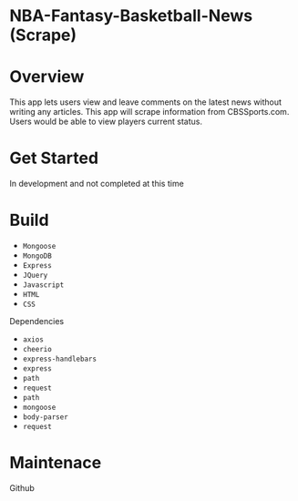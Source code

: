 # NBA-Fantasy-Basketball-News (Scrape)

# Overview

This app lets users view and leave comments on the latest news without writing any articles. This app will scrape information from CBSSports.com. Users would be able to view players current status.

# Get Started 

In development and not completed at this time

# Build

- `Mongoose`
- `MongoDB`
- `Express`
- `JQuery`
- `Javascript`
- `HTML`
- `CSS`

Dependencies 

- `axios`
- `cheerio`
- `express-handlebars`
- `express`
- `path`
- `request`
- `path`
- `mongoose`
- `body-parser`
- `request`

# Maintenace

Github



